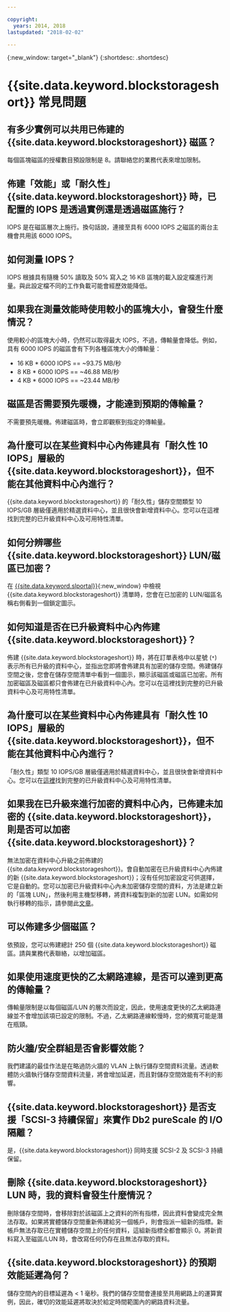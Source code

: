 ```yaml
---

copyright:
  years: 2014, 2018
lastupdated: "2018-02-02"

---
```

{:new_window: target="_blank"}
{:shortdesc: .shortdesc}

# {{site.data.keyword.blockstorageshort}} 常見問題

## 有多少實例可以共用已佈建的 {{site.data.keyword.blockstorageshort}} 磁區？
每個區塊磁區的授權數目預設限制是 8。請聯絡您的業務代表來增加限制。

## 佈建「效能」或「耐久性」{{site.data.keyword.blockstorageshort}} 時，已配置的 IOPS 是透過實例還是透過磁區施行？
IOPS 是在磁區層次上施行。換句話說，連接至具有 6000 IOPS 之磁區的兩台主機會共用該 6000 IOPS。

## 如何測量 IOPS？
IOPS 根據具有隨機 50% 讀取及 50% 寫入之 16 KB 區塊的載入設定檔進行測量。與此設定檔不同的工作負載可能會經歷效能降低。

## 如果我在測量效能時使用較小的區塊大小，會發生什麼情況？
使用較小的區塊大小時，仍然可以取得最大 IOPS，不過，傳輸量會降低。例如，具有 6000 IOPS 的磁區會有下列各種區塊大小的傳輸量：

- 16 KB * 6000 IOPS == ~93.75 MB/秒 
-  8 KB * 6000 IOPS == ~46.88 MB/秒
-  4 KB * 6000 IOPS == ~23.44 MB/秒

## 磁區是否需要預先暖機，才能達到預期的傳輸量？
不需要預先暖機。佈建磁區時，會立即觀察到指定的傳輸量。

## 為什麼可以在某些資料中心內佈建具有「耐久性 10 IOPS」層級的 {{site.data.keyword.blockstorageshort}}，但不能在其他資料中心內進行？
{{site.data.keyword.blockstorageshort}} 的「耐久性」儲存空間類型 10 IOPS/GB 層級僅適用於精選資料中心，並且很快會新增資料中心。您可以在這裡找到完整的已升級資料中心及可用特性清單。

## 如何分辨哪些 {{site.data.keyword.blockstorageshort}} LUN/磁區已加密？
在 [{{site.data.keyword.slportal}}](https://control.softlayer.com/){:new_window} 中檢視 {{site.data.keyword.blockstorageshort}} 清單時，您會在已加密的 LUN/磁區名稱右側看到一個鎖定圖示。

## 如何知道是否在已升級資料中心內佈建 {{site.data.keyword.blockstorageshort}}？
佈建 {{site.data.keyword.blockstorageshort}} 時，將在訂單表格中以星號 (`*`) 表示所有已升級的資料中心，並指出您即將會佈建具有加密的儲存空間。佈建儲存空間之後，您會在儲存空間清單中看到一個圖示，顯示該磁區或磁區已加密。所有加密磁區及磁區都只會佈建在已升級資料中心內。您可以在這裡找到完整的已升級資料中心及可用特性清單。

## 為什麼可以在某些資料中心內佈建具有「耐久性 10 IOPS」層級的 {{site.data.keyword.blockstorageshort}}，但不能在其他資料中心內進行？
「耐久性」類型 10 IOPS/GB 層級僅適用於精選資料中心，並且很快會新增資料中心。您可以在[這裡](new-ibm-block-and-file-storage-location-and-features.html)找到完整的已升級資料中心及可用特性清單。

## 如果我在已升級來進行加密的資料中心內，已佈建未加密的 {{site.data.keyword.blockstorageshort}}，則是否可以加密 {{site.data.keyword.blockstorageshort}}？
無法加密在資料中心升級之前佈建的 {{site.data.keyword.blockstorageshort}}。會自動加密在已升級資料中心內佈建的新 {{site.data.keyword.blockstorageshort}}；沒有任何加密設定可供選擇，它是自動的。您可以加密已升級資料中心內未加密儲存空間的資料，方法是建立新的「區塊 LUN」，然後利用主機型移轉，將資料複製到新的加密 LUN。如需如何執行移轉的指示，請參閱此[文章](migrate-block-storage-encrypted-block-storage)。

## 可以佈建多少個磁區？
依預設，您可以佈建總計 250 個 {{site.data.keyword.blockstorageshort}} 磁區。請與業務代表聯絡，以增加磁區。

## 如果使用速度更快的乙太網路連線，是否可以達到更高的傳輸量？
傳輸量限制是以每個磁區/LUN 的層次而設定，因此，使用速度更快的乙太網路連線並不會增加該項已設定的限制。不過，乙太網路連線較慢時，您的頻寬可能是潛在瓶頸。

## 防火牆/安全群組是否會影響效能？
我們建議的最佳作法是在略過防火牆的 VLAN 上執行儲存空間資料流量。透過軟體防火牆執行儲存空間資料流量，將會增加延遲，而且對儲存空間效能有不利的影響。

## {{site.data.keyword.blockstorageshort}} 是否支援「SCSI-3 持續保留」來實作 Db2 pureScale 的 I/O 隔離？
是，{{site.data.keyword.blockstorageshort}} 同時支援 SCSI-2 及 SCSI-3 持續保留。

## 刪除 {{site.data.keyword.blockstorageshort}} LUN 時，我的資料會發生什麼情況？

刪除儲存空間時，會移除對於該磁區上之資料的所有指標，因此資料會變成完全無法存取。如果將實體儲存空間重新佈建給另一個帳戶，則會指派一組新的指標。新帳戶無法存取已在實體儲存空間上的任何資料，這組新指標全都會顯示 0。將新資料寫入至磁區/LUN 時，會改寫任何仍存在且無法存取的資料。 

## {{site.data.keyword.blockstorageshort}} 的預期效能延遲為何？   

儲存空間內的目標延遲為 < 1 毫秒。我們的儲存空間會連接至共用網路上的運算實例，因此，確切的效能延遲將取決於給定時間範圍內的網路資料流量。
